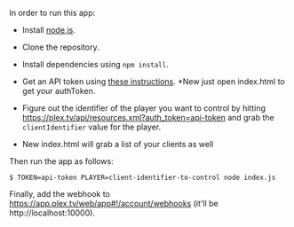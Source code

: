 In order to run this app:
 
- Install [node.js](https://nodejs.org/en/).
- Clone the repository.
- Install dependencies using `npm install`.
- Get an API token using [these instructions](https://forums.plex.tv/discussion/129922/how-to-request-a-x-plex-token-token-for-your-app/p1).
*New just open index.html to get your authToken.

- Figure out the identifier of the player you want to control by hitting https://plex.tv/api/resources.xml?auth_token=api-token and grab the `clientIdentifier` value for the player.
* New index.html will grab a list of your clients as well

Then run the app as follows:

```
$ TOKEN=api-token PLAYER=client-identifier-to-control node index.js
```

Finally, add the webhook to https://app.plex.tv/web/app#!/account/webhooks (it'll be http://localhost:10000).
